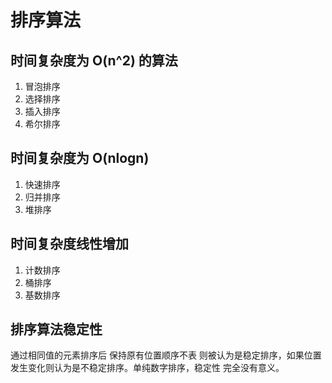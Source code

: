 # 排序算法

## 时间复杂度为 O(n^2) 的算法

1. 冒泡排序
2. 选择排序
3. 插入排序
4. 希尔排序

## 时间复杂度为 O(nlogn)

1. 快速排序
2. 归并排序
3. 堆排序

## 时间复杂度线性增加

1. 计数排序
2. 桶排序
3. 基数排序

## 排序算法稳定性

通过相同值的元素排序后 保持原有位置顺序不表 则被认为是稳定排序，如果位置发生变化则认为是不稳定排序。单纯数字排序，稳定性 完全没有意义。
